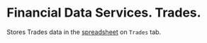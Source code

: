 # Financial Data Services. Trades.
Stores Trades data in the [spreadsheet](https://docs.google.com/spreadsheets/d/1bOF0xfyD6ssvCAY1_R3n76TLqNupOxkm6g9H4SFb0Tk/edit)
on `Trades` tab.